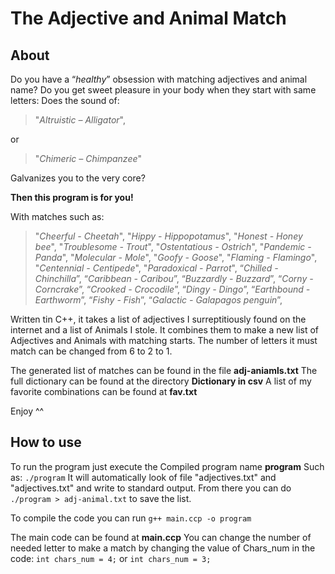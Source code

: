 # The Adjective and Animal Match

## About
Do you have a “*healthy*” obsession with matching adjectives and animal name?
Do you get sweet pleasure in your body when they start with same letters:
Does the sound of:

>  "*Altruistic – Alligator*",
  
or 

> "*Chimeric – Chimpanzee*"
 
Galvanizes you to the very core? 

**Then this program is for you!**

With matches such as: 
 >"*Cheerful - Cheetah*",
 "*Hippy  - Hippopotamus*",
 "*Honest  - Honey bee*",
 "*Troublesome  - Trout*",
 "*Ostentatious  - Ostrich*",
 "*Pandemic  - Panda*",
 "*Molecular  - Mole*",
 "*Goofy  - Goose*",
 "*Flaming  - Flamingo*",
 "*Centennial  - Centipede*",
 "*Paradoxical - Parrot*",
 “*Chilled - Chinchilla*”,
 “*Caribbean  - Caribou*”,
 “*Buzzardly - Buzzard*”,
“*Corny  - Corncrake*”,
“*Crooked - Crocodile*”,
“*Dingy - Dingo*”,
“*Earthbound - Earthworm*”,
“*Fishy - Fish*”,
“*Galactic  - Galapagos penguin*”,

Written tin C++, it takes a list of adjectives I surreptitiously found on the internet and a list of Animals I stole. It combines them to make a new list of Adjectives and Animals with matching starts. The number of letters it must match can be changed from 6 to 2 to 1.

The generated list of matches can be found in the file **adj-aniamls.txt**
The full dictionary can be found at the directory **Dictionary in csv**
A list of my favorite combinations can be found at **fav.txt**

Enjoy ^^

## How to use

To run the program just execute the Compiled program name **program**
Such as: `./program`
It will automatically look of file "adjectives.txt" and "adjectives.txt" and write to standard output.
From there you can do `./program > adj-animal.txt` to save the list.

To compile the code you can run
`g++ main.ccp -o program` 

The main code can be found at **main.ccp**
You can change the number of needed letter to make a match by changing the value of Chars_num in the code:
	`int chars_num = 4;`
    	or
	`int chars_num = 3;`
